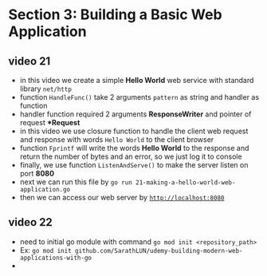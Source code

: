 # Section 3: Building a Basic Web Application

## video 21

- in this video we create a simple **Hello World** web service with standard library `net/http`
- function `HandleFunc()` take 2 arguments `pattern` as string and handler as function
- handler function required 2 arguments **ResponseWriter** and pointer of request **\*Request**
- in this video we use closure function to handle the client web request and response with words `Hello World` to the client browser
- function `Fprintf` will write the words **Hello World** to the response and return the number of bytes and an error, so we just log it to console
- finally, we use function `ListenAndServe()` to make the server listen on port **8080**
- next we can run this file by `go run 21-making-a-hello-world-web-application.go`
- then we can access our web server by [`http://localhost:8080`](http://localhost:8080)

## video 22

- need to initial go module with command `go mod init <repository_path>`
- Ex: `go mod init github.com/SarathLUN/udemy-building-modern-web-applications-with-go`
- 